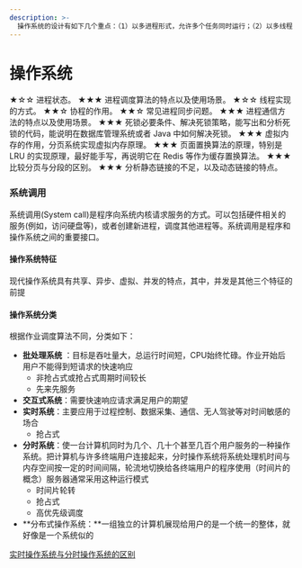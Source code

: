 ```yaml
---
description: >-
  操作系统的设计有如下几个重点：（1）以多进程形式，允许多个任务同时运行；（2）以多线程形式，允许单个任务分成不同的部分运行；（3）提供协调机制，一方面防止进程之间和线程之间产生冲突，另一方面允许进程之间和线程之间共享资源。
---
```


# 操作系统

★☆☆ 进程状态。 ★★★ 进程调度算法的特点以及使用场景。 ★☆☆ 线程实现的方式。 ★★☆ 协程的作用。 ★★☆ 常见进程同步问题。 ★★★ 进程通信方法的特点以及使用场景。 ★★★ 死锁必要条件、解决死锁策略，能写出和分析死锁的代码，能说明在数据库管理系统或者 Java 中如何解决死锁。 ★★★ 虚拟内存的作用，分页系统实现虚拟内存原理。 ★★★ 页面置换算法的原理，特别是 LRU 的实现原理，最好能手写，再说明它在 Redis 等作为缓存置换算法。 ★★★ 比较分页与分段的区别。 ★★★ 分析静态链接的不足，以及动态链接的特点。





### 系统调用 

系统调用\(System call\)是程序向系统内核请求服务的方式。可以包括硬件相关的服务\(例如，访问硬盘等\)，或者创建新进程，调度其他进程等。系统调用是程序和操作系统之间的重要接口。



#### 操作系统特征

现代操作系统具有共享、异步、虚拟、并发的特点，其中，并发是其他三个特征的前提



#### 操作系统分类

根据作业调度算法不同，分类如下：

* **批处理系统** ：目标是吞吐量大，总运行时间短，CPU始终忙碌。作业开始后用户不能得到短请求的快速响应
  * 非抢占式或抢占式周期时间较长
  * 先来先服务
* **交互式系统**：需要快速响应请求满足用户的期望
* **实时系统**：主要应用于过程控制、数据采集、通信、无人驾驶等对时间敏感的场合
  * 抢占式
* **分时系统**：使一台计算机同时为几个、几十个甚至几百个用户服务的一种操作系统。把计算机与许多终端用户连接起来，分时操作系统将系统处理机时间与内存空间按一定的时间间隔，轮流地切换给各终端用户的程序使用（时间片的概念）服务器通常采用这种运行模式
  * 时间片轮转
  * 抢占式
  * 高优先级调度
* **分布式操作系统：**一组独立的计算机展现给用户的是一个统一的整体，就好像是一个系统似的

[实时操作系统与分时操作系统的区别](https://blog.csdn.net/m0_37765662/article/details/83018523)



### 


